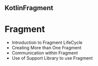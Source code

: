 ## KotlinFragment

# Fragment

- Introduction to Fragment LifeCycle
- Creating More than One Fragment
- Communication within Fragment
- Use of Support Library to use Fragment
